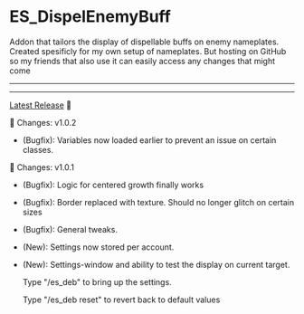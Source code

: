 # ES_DispelEnemyBuff

Addon that tailors the display of dispellable buffs on enemy nameplates.
Created spesificly for my own setup of nameplates. But hosting on GitHub so my friends that also use it can easily access any changes that might come

---
---
[Latest Release](/../../releases/latest) :file_folder:

:memo: Changes: v1.0.2
- (Bugfix): Variables now loaded earlier to prevent an issue on certain classes.

:memo: Changes: v1.0.1
- (Bugfix): Logic for centered growth finally works
- (Bugfix): Border replaced with texture. Should no longer glitch on certain sizes
- (Bugfix): General tweaks.
- (New): Settings now stored per account.
- (New): Settings-window and ability to test the display on current target.

  Type "/es_deb" to bring up the settings.
  
  Type "/es_deb reset" to revert back to default values
